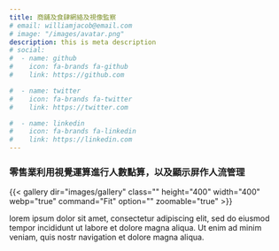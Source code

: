 ```yaml
---
title: 商舖及食肆網絡及視像監察
# email: williamjacob@email.com
# image: "/images/avatar.png"
description: this is meta description
# social:
#  - name: github
#    icon: fa-brands fa-github
#    link: https://github.com

#  - name: twitter
#    icon: fa-brands fa-twitter
#    link: https://twitter.com

#  - name: linkedin
#    icon: fa-brands fa-linkedin
#    link: https://linkedin.com
---
```

### 零售業利用視覺運算進行人數點算，以及顯示屏作人流管理

{{< gallery dir="images/gallery" class="" height="400" width="400" webp="true" command="Fit" option="" zoomable="true" >}}

  
lorem ipsum dolor sit amet, consectetur adipiscing elit, sed do eiusmod tempor incididunt ut labore et dolore magna aliqua. Ut enim ad minim veniam, quis nostr navigation et dolore magna aliqua.
